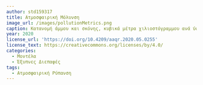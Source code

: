 ```yaml
---
author: std159317
title: Ατμοσφαιρική Μόλυνση 
image_url: /images/pollutionMetrics.png
caption: Κατανομή άμμου και σκόνης, κυβικά μέτρα χιλιοστόγραμμου ανά ύψος. Το σύστημα παρακολούθησης μπορεί να ξεχωρίσει τη θέση και το εύρος πρόσκρουσης, ώστε οι αρμόδιες μονάδες να είναι σε θέση να κρίνουν σωστά και να προστατέψουν την υγεία των πολιτών. 
year: 2020
license_url: 'https://doi.org/10.4209/aaqr.2020.05.0255' 
license_text: https://creativecommons.org/licenses/by/4.0/
categories:
  - Μοντέλα
  - Έξυπνες Διεπαφές
tags:
  - Ατμοσφαιρική Ρύπανση 
---
```


